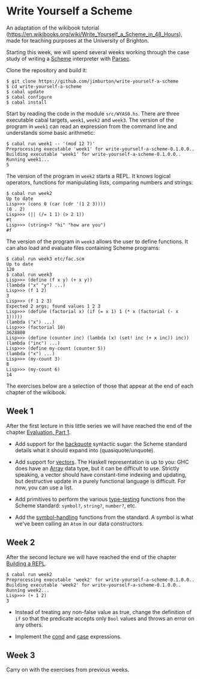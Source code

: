 # Write Yourself a Scheme

An adaptation of the wikibook tutorial (https://en.wikibooks.org/wiki/Write_Yourself_a_Scheme_in_48_Hours), 
made for teaching purposes at the University of Brighton.

Starting this week, we will spend several weeks working through the
case study of writing a
[Scheme](https://en.wikipedia.org/wiki/Scheme_(programming_language))
interpreter with [Parsec](https://hackage.haskell.org/package/parsec).

Clone the repository and build it:

```
$ git clone https://github.com/jimburton/write-yourself-a-scheme
$ cd write-yourself-a-scheme
$ cabal update
$ cabal configure
$ cabal install
```

Start by reading the code in the module `src/WYAS0.hs`. There are
three executable cabal targets, `week1`, `week2` and `week3`. The version 
of the program in `week1` can read an expression from the command line
and understands some basic arithmetic:


```
$ cabal run week1 -- '(mod 12 7)'
Preprocessing executable 'week1' for write-yourself-a-scheme-0.1.0.0..
Building executable 'week1' for write-yourself-a-scheme-0.1.0.0..
Running week1...
5
```
The version 
of the program in `week2` starts a REPL. It knows logical operators, functions for manipulating lists,
comparing numbers and strings:

```
$ cabal run week2
Up to date
Lisp>>> (cons 0 (car (cdr '(1 2 3))))
(0 . 2)
Lisp>>> (|| (/= 1 1) (> 2 1))
#t
Lisp>>> (string>? "hi" "how are you")
#f

```

The version 
of the program in `week3` allows the user to define functions. It can also load and evaluate 
files containing Scheme programs:

```
$ cabal run week3 etc/fac.scm
Up to date
120
$ cabal run week3
Lisp>>> (define (f x y) (+ x y))
(lambda ("x" "y") ...)
Lisp>>> (f 1 2)
3
Lisp>>> (f 1 2 3)
Expected 2 args; found values 1 2 3
Lisp>>> (define (factorial x) (if (= x 1) 1 (* x (factorial (- x 1)))))
(lambda ("x") ...)
Lisp>>> (factorial 10)
3628800
Lisp>>> (define (counter inc) (lambda (x) (set! inc (+ x inc)) inc))
(lambda ("inc") ...)
Lisp>>> (define my-count (counter 5))
(lambda ("x") ...)
Lisp>>> (my-count 3)
8
Lisp>>> (my-count 6)
14

```

The exercises below are a selection of those that appear at the end of
each chapter of the wikibook.

## Week 1

After the first lecture in this little series we will have reached the
end of the chapter [Evaluation, Part
1](https://en.wikibooks.org/wiki/Write_Yourself_a_Scheme_in_48_Hours/Evaluation,_Part_1).

+ Add support for the
  [backquote](http://www.schemers.org/Documents/Standards/R5RS/HTML/r5rs-Z-H-7.html#%_sec_4.2.6)
  syntactic sugar: the Scheme standard details what it should expand
  into (quasiquote/unquote).

+ Add support for
  [vectors](http://www.schemers.org/Documents/Standards/R5RS/HTML/r5rs-Z-H-9.html#%_sec_6.3.6). The
  Haskell representation is up to you: GHC does have an
  [Array](http://hackage.haskell.org/package/array-0.5.0.0/docs/Data-Array.html)
  data type, but it can be difficult to use. Strictly speaking, a
  vector should have constant-time indexing and updating, but
  destructive update in a purely functional language is difficult. For
  now, you can use a list.

+ Add primitives to perform the various
  [type-testing](http://www.schemers.org/Documents/Standards/R5RS/HTML/r5rs-Z-H-9.html#%_sec_6.3)
  functions fron the Scheme standard: `symbol?`, `string?`, `number?`, etc.

+ Add the
  [symbol-handling](http://www.schemers.org/Documents/Standards/R5RS/HTML/r5rs-Z-H-9.html#%_sec_6.3.3)
  functions from the standard. A symbol is what we've been calling an `Atom`
  in our data constructors.
  
## Week 2

After the second lecture we will have reached the end of the chapter
[Building a
REPL](https://en.wikibooks.org/wiki/Write_Yourself_a_Scheme_in_48_Hours/Building_a_REPL).


```
$ cabal run week2
Preprocessing executable 'week2' for write-yourself-a-scheme-0.1.0.0..
Building executable 'week2' for write-yourself-a-scheme-0.1.0.0..
Running week2...
Lisp>>> (+ 1 2)
3
```

+ Instead of treating any non-false value as true, change the
  definition of `if` so that the predicate accepts only `Bool` values and
  throws an error on any others.
  
+ Implement the
  [cond](http://www.schemers.org/Documents/Standards/R5RS/HTML/r5rs-Z-H-7.html#%_idx_106)
  and
  [case](http://www.schemers.org/Documents/Standards/R5RS/HTML/r5rs-Z-H-7.html#%_idx_114)
  expressions.
  
## Week 3

Carry on with the exercises from previous weeks.

